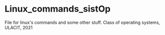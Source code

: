 # Linux_commands_sistOp
File for linux's commands and some other stuff. Class of operating systems, ULACIT, 2021
